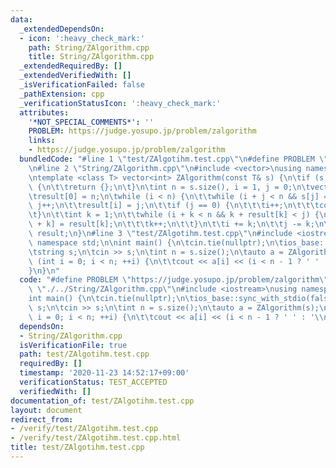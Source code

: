 ```yaml
---
data:
  _extendedDependsOn:
  - icon: ':heavy_check_mark:'
    path: String/ZAlgorithm.cpp
    title: String/ZAlgorithm.cpp
  _extendedRequiredBy: []
  _extendedVerifiedWith: []
  _isVerificationFailed: false
  _pathExtension: cpp
  _verificationStatusIcon: ':heavy_check_mark:'
  attributes:
    '*NOT_SPECIAL_COMMENTS*': ''
    PROBLEM: https://judge.yosupo.jp/problem/zalgorithm
    links:
    - https://judge.yosupo.jp/problem/zalgorithm
  bundledCode: "#line 1 \"test/ZAlgotihm.test.cpp\"\n#define PROBLEM \"https://judge.yosupo.jp/problem/zalgorithm\"\
    \n#line 2 \"String/ZAlgorithm.cpp\"\n#include <vector>\nusing namespace std;\n\
    \ntemplate <class T> vector<int> ZAlgorithm(const T& s) {\n\tif (s.size() == 0)\
    \ {\n\t\treturn {};\n\t}\n\tint n = s.size(), i = 1, j = 0;\n\tvector<int> result(n);\n\
    \tresult[0] = n;\n\twhile (i < n) {\n\t\twhile (i + j < n && s[j] == s[i + j])\
    \ j++;\n\t\tresult[i] = j;\n\t\tif (j == 0) {\n\t\t\ti++;\n\t\t\tcontinue;\n\t\
    \t}\n\t\tint k = 1;\n\t\twhile (i + k < n && k + result[k] < j) {\n\t\t\tresult[i\
    \ + k] = result[k];\n\t\t\tk++;\n\t\t}\n\t\ti += k;\n\t\tj -= k;\n\t}\n\treturn\
    \ result;\n}\n#line 3 \"test/ZAlgotihm.test.cpp\"\n#include <iostream>\nusing\
    \ namespace std;\n\nint main() {\n\tcin.tie(nullptr);\n\tios_base::sync_with_stdio(false);\n\
    \tstring s;\n\tcin >> s;\n\tint n = s.size();\n\tauto a = ZAlgorithm(s);\n\tfor\
    \ (int i = 0; i < n; ++i) {\n\t\tcout << a[i] << (i < n - 1 ? ' ' : '\\n');\n\t\
    }\n}\n"
  code: "#define PROBLEM \"https://judge.yosupo.jp/problem/zalgorithm\"\n#include\
    \ \"./../String/ZAlgorithm.cpp\"\n#include <iostream>\nusing namespace std;\n\n\
    int main() {\n\tcin.tie(nullptr);\n\tios_base::sync_with_stdio(false);\n\tstring\
    \ s;\n\tcin >> s;\n\tint n = s.size();\n\tauto a = ZAlgorithm(s);\n\tfor (int\
    \ i = 0; i < n; ++i) {\n\t\tcout << a[i] << (i < n - 1 ? ' ' : '\\n');\n\t}\n}"
  dependsOn:
  - String/ZAlgorithm.cpp
  isVerificationFile: true
  path: test/ZAlgotihm.test.cpp
  requiredBy: []
  timestamp: '2020-11-23 14:52:17+09:00'
  verificationStatus: TEST_ACCEPTED
  verifiedWith: []
documentation_of: test/ZAlgotihm.test.cpp
layout: document
redirect_from:
- /verify/test/ZAlgotihm.test.cpp
- /verify/test/ZAlgotihm.test.cpp.html
title: test/ZAlgotihm.test.cpp
---
```


